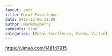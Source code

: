 ```yaml
---
layout: post
title: Moral Excellence
date: 2015-12-06 11:00
author: MarkMayberry
comments: true
categories: [Moral Excellence, Video, Virtue]
---
```

https://vimeo.com/148147915
